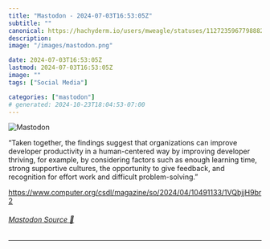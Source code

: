 ```yaml
---
title: "Mastodon - 2024-07-03T16:53:05Z"
subtitle: ""
canonical: https://hachyderm.io/users/mweagle/statuses/112723596779888233
description:
image: "/images/mastodon.png"

date: 2024-07-03T16:53:05Z
lastmod: 2024-07-03T16:53:05Z
image: ""
tags: ["Social Media"]

categories: ["mastodon"]
# generated: 2024-10-23T18:04:53-07:00
---
```

![Mastodon](/images/mastodon.png)

<p>“Taken together, the findings suggest that organizations can improve developer productivity in a human-centered way by improving developer thriving, for example, by considering factors such as enough learning time, strong supportive cultures, the opportunity to give feedback, and recognition for effort work and difficult problem-solving.”</p><p><a href="https://www.computer.org/csdl/magazine/so/2024/04/10491133/1VQbjjH9br2" target="_blank" rel="nofollow noopener noreferrer" translate="no"><span class="invisible">https://www.</span><span class="ellipsis">computer.org/csdl/magazine/so/</span><span class="invisible">2024/04/10491133/1VQbjjH9br2</span></a></p>


###### [Mastodon Source 🐘](https://hachyderm.io/@mweagle/112723596779888233)

___
